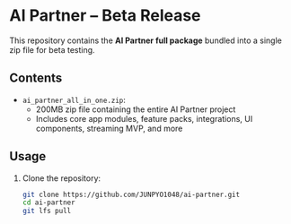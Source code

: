 # AI Partner – Beta Release

This repository contains the **AI Partner full package** bundled into a single zip file for beta testing.

## Contents

- `ai_partner_all_in_one.zip`: 
  - 200MB zip file containing the entire AI Partner project
  - Includes core app modules, feature packs, integrations, UI components, streaming MVP, and more

## Usage

1. Clone the repository:

   ```bash
   git clone https://github.com/JUNPYO1048/ai-partner.git
   cd ai-partner
   git lfs pull
